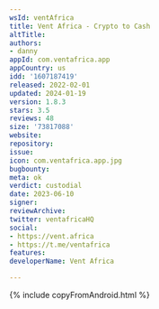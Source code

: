 ```yaml
---
wsId: ventAfrica
title: Vent Africa - Crypto to Cash
altTitle: 
authors:
- danny
appId: com.ventafrica.app
appCountry: us
idd: '1607187419'
released: 2022-02-01
updated: 2024-01-19
version: 1.8.3
stars: 3.5
reviews: 48
size: '73817088'
website: 
repository: 
issue: 
icon: com.ventafrica.app.jpg
bugbounty: 
meta: ok
verdict: custodial
date: 2023-06-10
signer: 
reviewArchive: 
twitter: ventafricaHQ
social:
- https://vent.africa
- https://t.me/ventafrica
features: 
developerName: Vent Africa

---
```


{% include copyFromAndroid.html %}
